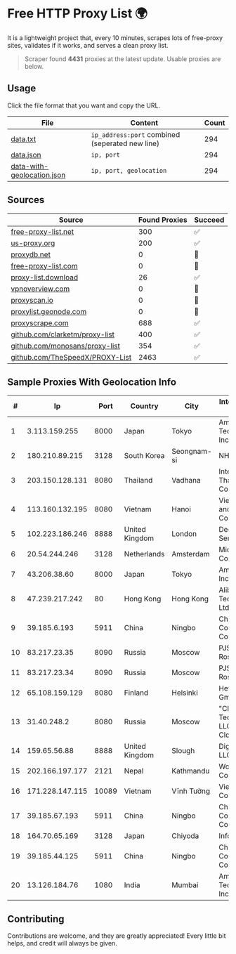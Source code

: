 
# Free HTTP Proxy List 🌍

It is a lightweight project that, every 10 minutes, scrapes lots of free-proxy sites, validates if it works, and serves a clean proxy list.


> Scraper found **4431** proxies at the latest update. Usable proxies are below.

## Usage

Click the file format that you want and copy the URL.


|File|Content|Count|
|----|-------|-----|
|[data.txt](https://raw.githubusercontent.com/themiralay/Proxy-List-World/master/data.txt)|`ip_address:port` combined (seperated new line)|294|
|[data.json](https://raw.githubusercontent.com/themiralay/Proxy-List-World/master/data.json)|`ip, port`|294|
|[data-with-geolocation.json](https://raw.githubusercontent.com/themiralay/Proxy-List-World/master/data-with-geolocation.json)|`ip, port, geolocation`|294|

## Sources

|Source|Found Proxies|Succeed|
|------|-------------|-------|
|[free-proxy-list.net](https://free-proxy-list.net)|300|✅|
|[us-proxy.org](https://www.us-proxy.org)|200|✅|
|[proxydb.net](http://proxydb.net)|0|🚫|
|[free-proxy-list.com](https://free-proxy-list.com/?page=&port=&type%5B%5D=http&type%5B%5D=https&up_time=0&search=Search)|0|🚫|
|[proxy-list.download](https://www.proxy-list.download/HTTP)|26|✅|
|[vpnoverview.com](https://vpnoverview.com/privacy/anonymous-browsing/free-proxy-servers)|0|🚫|
|[proxyscan.io](https://www.proxyscan.io)|0|🚫|
|[proxylist.geonode.com](https://proxylist.geonode.com/api/proxy-list?limit=300&page=1&sort_by=lastChecked&sort_type=desc&protocols=http,https)|0|🚫|
|[proxyscrape.com](https://api.proxyscrape.com/v2/?request=displayproxies&protocol=http&timeout=10000&country=all&ssl=all&anonymity=all)|688|✅|
|[github.com/clarketm/proxy-list](https://raw.githubusercontent.com/clarketm/proxy-list/master/proxy-list-raw.txt)|400|✅|
|[github.com/monosans/proxy-list](https://raw.githubusercontent.com/monosans/proxy-list/main/proxies/http.txt)|354|✅|
|[github.com/TheSpeedX/PROXY-List](https://raw.githubusercontent.com/TheSpeedX/PROXY-List/master/http.txt)|2463|✅|


## Sample Proxies With Geolocation Info

|#|Ip|Port|Country|City|Internet Service Provider|
|-|--|----|-------|----|-------------------------|
|1|3.113.159.255|8000|Japan|Tokyo|Amazon Technologies Inc.|
|2|180.210.89.215|3128|South Korea|Seongnam-si|NHNCLOUD|
|3|203.150.128.131|8080|Thailand|Vadhana|Internet Thailand Company Ltd|
|4|113.160.132.195|8080|Vietnam|Hanoi|VietNam Post and Telecom Corporation|
|5|102.223.186.246|8888|United Kingdom|London|Dedicated Servers|
|6|20.54.244.246|3128|Netherlands|Amsterdam|Microsoft Corporation|
|7|43.206.38.60|8000|Japan|Tokyo|Amazon.com, Inc.|
|8|47.239.217.242|80|Hong Kong|Hong Kong|Alibaba (US) Technology Co., Ltd.|
|9|39.185.6.193|5911|China|Ningbo|China Mobile Communications Corporation|
|10|83.217.23.35|8090|Russia|Moscow|PJSC Rostelecom|
|11|83.217.23.34|8090|Russia|Moscow|PJSC Rostelecom|
|12|65.108.159.129|8080|Finland|Helsinki|Hetzner Online GmbH|
|13|31.40.248.2|8080|Russia|Moscow|"Cloud Technologies" LLC trading as Cloud.ru|
|14|159.65.56.88|8888|United Kingdom|Slough|DigitalOcean, LLC|
|15|202.166.197.177|2121|Nepal|Kathmandu|WorldLink Communications|
|16|171.228.147.115|10089|Vietnam|Vĩnh Tường|Viettel Corporation|
|17|39.185.67.193|5911|China|Ningbo|China Mobile Communications Corporation|
|18|164.70.65.169|3128|Japan|Chiyoda|InfoSphere|
|19|39.185.44.125|5911|China|Ningbo|China Mobile Communications Corporation|
|20|13.126.184.76|1080|India|Mumbai|Amazon Technologies Inc|



## Contributing

Contributions are welcome, and they are greatly appreciated! Every
little bit helps, and credit will always be given.

